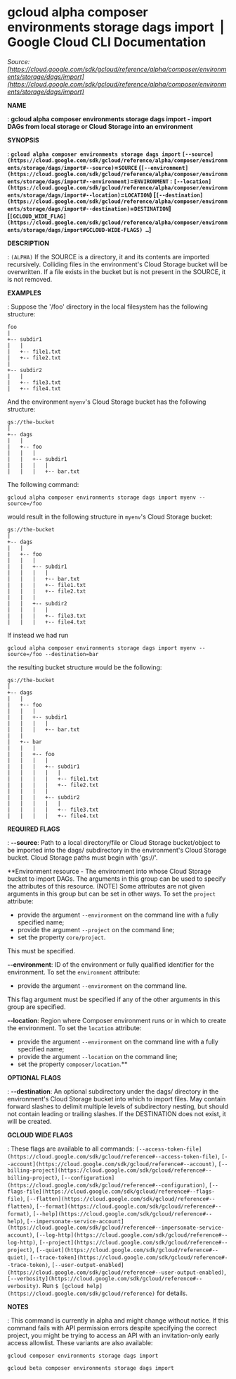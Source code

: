 # gcloud alpha composer environments storage dags import  |  Google Cloud CLI Documentation

*Source: [https://cloud.google.com/sdk/gcloud/reference/alpha/composer/environments/storage/dags/import](https://cloud.google.com/sdk/gcloud/reference/alpha/composer/environments/storage/dags/import)*

**NAME**

: **gcloud alpha composer environments storage dags import - import DAGs from local storage or Cloud Storage into an environment**

**SYNOPSIS**

: **`gcloud alpha composer environments storage dags import` `[--source](https://cloud.google.com/sdk/gcloud/reference/alpha/composer/environments/storage/dags/import#--source)`=`SOURCE` (`[--environment](https://cloud.google.com/sdk/gcloud/reference/alpha/composer/environments/storage/dags/import#--environment)`=`ENVIRONMENT` : `[--location](https://cloud.google.com/sdk/gcloud/reference/alpha/composer/environments/storage/dags/import#--location)`=`LOCATION`) [`[--destination](https://cloud.google.com/sdk/gcloud/reference/alpha/composer/environments/storage/dags/import#--destination)`=`DESTINATION`] [`[GCLOUD_WIDE_FLAG](https://cloud.google.com/sdk/gcloud/reference/alpha/composer/environments/storage/dags/import#GCLOUD-WIDE-FLAGS) …`]**

**DESCRIPTION**

: `(ALPHA)` If the SOURCE is a directory, it and its contents are
imported recursively. Colliding files in the environment's Cloud Storage bucket
will be overwritten. If a file exists in the bucket but is not present in the
SOURCE, it is not removed.

**EXAMPLES**

: Suppose the '/foo' directory in the local filesystem has the following
structure:

```
foo
|
+-- subdir1
|   |
|   +-- file1.txt
|   +-- file2.txt
|
+-- subdir2
|   |
|   +-- file3.txt
|   +-- file4.txt
```

And the environment `myenv`'s Cloud Storage bucket has the following
structure:

```
gs://the-bucket
|
+-- dags
|   |
|   +-- foo
|   |   |
|   |   +-- subdir1
|   |   |   |
|   |   |   +-- bar.txt
```

The following command:

```
gcloud alpha composer environments storage dags import myenv --source=/foo
```

would result in the following structure in `myenv`'s Cloud Storage
bucket:

```
gs://the-bucket
|
+-- dags
|   |
|   +-- foo
|   |   |
|   |   +-- subdir1
|   |   |   |
|   |   |   +-- bar.txt
|   |   |   +-- file1.txt
|   |   |   +-- file2.txt
|   |   |
|   |   +-- subdir2
|   |   |   |
|   |   |   +-- file3.txt
|   |   |   +-- file4.txt
```

If instead we had run

```
gcloud alpha composer environments storage dags import myenv --source=/foo --destination=bar
```

the resulting bucket structure would be the following:

```
gs://the-bucket
|
+-- dags
|   |
|   +-- foo
|   |   |
|   |   +-- subdir1
|   |   |   |
|   |   |   +-- bar.txt
|   |
|   +-- bar
|   |   |
|   |   +-- foo
|   |   |   |
|   |   |   +-- subdir1
|   |   |   |   |
|   |   |   |   +-- file1.txt
|   |   |   |   +-- file2.txt
|   |   |   |
|   |   |   +-- subdir2
|   |   |   |   |
|   |   |   |   +-- file3.txt
|   |   |   |   +-- file4.txt
```

**REQUIRED FLAGS**

: **--source**:
Path to a local directory/file or Cloud Storage bucket/object to be imported
into the dags/ subdirectory in the environment's Cloud Storage bucket. Cloud
Storage paths must begin with 'gs://'.

**Environment resource - The environment into whose Cloud Storage bucket to import
DAGs. The arguments in this group can be used to specify the attributes of this
resource. (NOTE) Some attributes are not given arguments in this group but can
be set in other ways.
To set the `project` attribute:

- provide the argument `--environment` on the command line with a fully
specified name;
- provide the argument `--project` on the command line;
- set the property `core/project`.

This must be specified.

**--environment**:
ID of the environment or fully qualified identifier for the environment.
To set the `environment` attribute:

- provide the argument `--environment` on the command line.

This flag argument must be specified if any of the other arguments in this group
are specified.

**--location**:
Region where Composer environment runs or in which to create the environment.
To set the `location` attribute:

- provide the argument `--environment` on the command line with a fully
specified name;
- provide the argument `--location` on the command line;
- set the property `composer/location`.**

**OPTIONAL FLAGS**

: **--destination**:
An optional subdirectory under the dags/ directory in the environment's Cloud
Storage bucket into which to import files. May contain forward slashes to
delimit multiple levels of subdirectory nesting, but should not contain leading
or trailing slashes. If the DESTINATION does not exist, it will be created.

**GCLOUD WIDE FLAGS**

: These flags are available to all commands: `[--access-token-file](https://cloud.google.com/sdk/gcloud/reference#--access-token-file)`,
`[--account](https://cloud.google.com/sdk/gcloud/reference#--account)`, `[--billing-project](https://cloud.google.com/sdk/gcloud/reference#--billing-project)`,
`[--configuration](https://cloud.google.com/sdk/gcloud/reference#--configuration)`,
`[--flags-file](https://cloud.google.com/sdk/gcloud/reference#--flags-file)`,
`[--flatten](https://cloud.google.com/sdk/gcloud/reference#--flatten)`, `[--format](https://cloud.google.com/sdk/gcloud/reference#--format)`, `[--help](https://cloud.google.com/sdk/gcloud/reference#--help)`, `[--impersonate-service-account](https://cloud.google.com/sdk/gcloud/reference#--impersonate-service-account)`,
`[--log-http](https://cloud.google.com/sdk/gcloud/reference#--log-http)`,
`[--project](https://cloud.google.com/sdk/gcloud/reference#--project)`, `[--quiet](https://cloud.google.com/sdk/gcloud/reference#--quiet)`, `[--trace-token](https://cloud.google.com/sdk/gcloud/reference#--trace-token)`, `[--user-output-enabled](https://cloud.google.com/sdk/gcloud/reference#--user-output-enabled)`,
`[--verbosity](https://cloud.google.com/sdk/gcloud/reference#--verbosity)`.
Run `$ [gcloud help](https://cloud.google.com/sdk/gcloud/reference)` for details.

**NOTES**

: This command is currently in alpha and might change without notice. If this
command fails with API permission errors despite specifying the correct project,
you might be trying to access an API with an invitation-only early access
allowlist. These variants are also available:

```
gcloud composer environments storage dags import
```

```
gcloud beta composer environments storage dags import
```